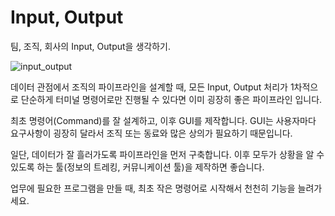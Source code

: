 # Input, Output

팀, 조직, 회사의 Input, Output을 생각하기.

![input_output](https://user-images.githubusercontent.com/1149996/48451335-5c80a400-e7ed-11e8-83c1-495c04f4b33f.png)

데이터 관점에서 조직의 파이프라인을 설계할 때,
모든 Input, Output 처리가 1차적으로 단순하게 터미널 명령어로만 진행될 수 있다면 이미 굉장히 좋은 파이프라인 입니다.

최초 명령어(Command)를 잘 설계하고, 이후 GUI를 제작합니다.
GUI는 사용자마다 요구사항이 굉장히 달라서 조직 또는 동료와 많은 상의가 필요하기 때문입니다.

일단, 데이터가 잘 흘러가도록 파이프라인을 먼저 구축합니다.
이후 모두가 상황을 알 수 있도록 하는 툴(정보의 트레킹, 커뮤니케이션 툴)을 제작하면 좋습니다.

업무에 필요한 프로그램을 만들 때, 최초 작은 명령어로 시작해서 천천히 기능을 늘려가세요.
